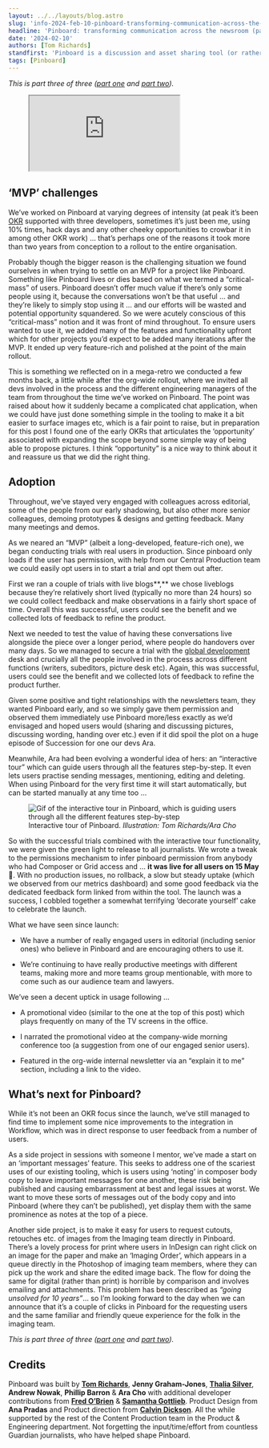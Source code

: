 ```yaml
---
layout: ../../layouts/blog.astro
slug: 'info-2024-feb-10-pinboard-transforming-communication-across-the-newsroom-part-3-of-3'
headline: 'Pinboard: transforming communication across the newsroom (part 3 of 3)'
date: '2024-02-10'
authors: [Tom Richards]
standfirst: 'Pinboard is a discussion and asset sharing tool (or rather tool within other tools) which is gradually transforming how the news room communicate as news stories move through the various phases of the production process'
tags: [Pinboard]
---
```


_This is part three of three ([part one](https://www.theguardian.com/info/2024/feb/08/pinboard-transforming-communication-across-the-newsroom-part-1-of-3) and [part two](https://www.theguardian.com/info/2024/feb/09/pinboard-transforming-communication-across-the-newsroom-part-2-of-3))._

<figure>
                <iframe class="video" src="https://youtube.com/embed/k2ApXAmUo1E" title="Introducing... Pinboard" allow="accelerometer; autoplay; encrypted-media; picture-in-picture; web-share" allowfullscreen></iframe>
            </figure>

‘MVP’ challenges
----------------

We’ve worked on Pinboard at varying degrees of intensity (at peak it’s been [OKR](https://en.wikipedia.org/wiki/Objectives_and_key_results) supported with three developers, sometimes it’s just been me, using 10% times, hack days and any other cheeky opportunities to crowbar it in among other OKR work) … that’s perhaps one of the reasons it took more than two years from conception to a rollout to the entire organisation.

Probably though the bigger reason is the challenging situation we found ourselves in when trying to settle on an MVP for a project like Pinboard. Something like Pinboard lives or dies based on what we termed a “critical-mass” of users. Pinboard doesn’t offer much value if there’s only some people using it, because the conversations won’t be that useful … and they’re likely to simply stop using it … and our efforts will be wasted and potential opportunity squandered. So we were acutely conscious of this “critical-mass” notion and it was front of mind throughout. To ensure users wanted to use it, we added many of the features and functionality upfront which for other projects you’d expect to be added many iterations after the MVP. It ended up very feature-rich and polished at the point of the main rollout.

This is something we reflected on in a mega-retro we conducted a few months back, a little while after the org-wide rollout, where we invited all devs involved in the process and the different engineering managers of the team from throughout the time we’ve worked on Pinboard. The point was raised about how it suddenly became a complicated chat application, when we could have just done something simple in the tooling to make it a bit easier to surface images etc, which is a fair point to raise, but in preparation for this post I found one of the early OKRs that articulates the ‘opportunity’ associated with expanding the scope beyond some simple way of being able to propose pictures. I think “opportunity” is a nice way to think about it and reassure us that we did the right thing.

Adoption
--------

Throughout, we’ve stayed very engaged with colleagues across editorial, some of the people from our early shadowing, but also other more senior colleagues, demoing prototypes & designs and getting feedback. Many many meetings and demos.

As we neared an “MVP” (albeit a long-developed, feature-rich one), we began conducting trials with real users in production. Since pinboard only loads if the user has permission, with help from our Central Production team we could easily opt users in to start a trial and opt them out after.

First we ran a couple of trials with live blogs**,** we chose liveblogs because they’re relatively short lived (typically no more than 24 hours) so we could collect feedback and make observations in a fairly short space of time. Overall this was successful, users could see the benefit and we collected lots of feedback to refine the product.

Next we needed to test the value of having these conversations live alongside the piece over a longer period, where people do handovers over many days. So we managed to secure a trial with the [global development](https://www.theguardian.com/global-development) desk and crucially all the people involved in the process across different functions (writers, subeditors, picture desk etc). Again, this was successful, users could see the benefit and we collected lots of feedback to refine the product further.

Given some positive and tight relationships with the newsletters team, they wanted Pinboard early, and so we simply gave them permission and observed them immediately use Pinboard more/less exactly as we’d envisaged and hoped users would (sharing and discussing pictures, discussing wording, handing over etc.) even if it did spoil the plot on a huge episode of Succession for one our devs Ara.

Meanwhile, Ara had been evolving a wonderful idea of hers: an “interactive tour” which can guide users through all the features step-by-step. It even lets users practise sending messages, mentioning, editing and deleting. When using Pinboard for the very first time it will start automatically, but can be started manually at any time too …


   <figure>
   <img alt="Gif of the interactive tour in Pinboard, which is guiding users through all the different features step-by-step" src="https://uploads.guim.co.uk/2023/10/25/interactive_tour_620.gif" loading="lazy" />
   <figcaption>
     Interactive tour of Pinboard.
    <i>Illustration: Tom Richards/Ara Cho</i>
    </figcaption>
    </figure>

So with the successful trials combined with the interactive tour functionality, we were given the green light to release to all journalists. We wrote a tweak to the permissions mechanism to infer pinboard permission from anybody who had Composer or Grid access and … **it was live for all users on 15 May** 🎉. With no production issues, no rollback, a slow but steady uptake (which we observed from our metrics dashboard) and some good feedback via the dedicated feedback form linked from within the tool. The launch was a success, I cobbled together a somewhat terrifying ‘decorate yourself’ cake to celebrate the launch.

What we have seen since launch:

*   We have a number of really engaged users in editorial (including senior ones) who believe in Pinboard and are encouraging others to use it.
    
*   We’re continuing to have really productive meetings with different teams, making more and more teams group mentionable, with more to come such as our audience team and lawyers.

We’ve seen a decent uptick in usage following …

*   A promotional video (similar to the one at the top of this post) which plays frequently on many of the TV screens in the office.
    
*   I narrated the promotional video at the company-wide morning conference too (a suggestion from one of our engaged senior users).
    
*   Featured in the org-wide internal newsletter via an “explain it to me” section, including a link to the video.

What’s next for Pinboard?
-------------------------

While it’s not been an OKR focus since the launch, we’ve still managed to find time to implement some nice improvements to the integration in Workflow, which was in direct response to user feedback from a number of users.

As a side project in sessions with someone I mentor, we’ve made a start on an ‘important messages’ feature. This seeks to address one of the scariest uses of our existing tooling, which is users using ‘noting’ in composer body copy to leave important messages for one another, these risk being published and causing embarrassment at best and legal issues at worst. We want to move these sorts of messages out of the body copy and into Pinboard (where they can’t be published), yet display them with the same prominence as notes at the top of a piece.

Another side project, is to make it easy for users to request cutouts, retouches etc. of images from the Imaging team directly in Pinboard. There’s a lovely process for print where users in InDesign can right click on an image for the paper and make an ‘Imaging Order’, which appears in a queue directly in the Photoshop of imaging team members, where they can pick up the work and share the edited image back. The flow for doing the same for digital (rather than print) is horrible by comparison and involves emailing and attachments. This problem has been described as _“going unsolved for 10 years”_… so I’m looking forward to the day when we can announce that it’s a couple of clicks in Pinboard for the requesting users and the same familiar and friendly queue experience for the folk in the imaging team.

_This is part three of three ([part one](https://www.theguardian.com/info/2024/feb/08/pinboard-transforming-communication-across-the-newsroom-part-1-of-3) and [part two](https://www.theguardian.com/info/2024/feb/09/pinboard-transforming-communication-across-the-newsroom-part-2-of-3))._

Credits
-------

Pinboard was built by **[Tom Richards](https://www.theguardian.com/profile/tom-richards)**, **Jenny Graham-Jones**, **[Thalia Silver](https://www.theguardian.com/profile/thalia-silver)**, **Andrew Nowak**, **Phillip Barron** & **Ara Cho** with additional developer contributions from **[Fred O’Brien](https://www.theguardian.com/profile/frederick-o-brien)** & **[Samantha Gottlieb](https://www.theguardian.com/profile/samantha-gottlieb)**. Product Design from **Ana Pradas** and Product direction from **[Calvin Dickson](https://www.theguardian.com/profile/calvin-dickson)**. All the while supported by the rest of the Content Production team in the Product & Engineering department. Not forgetting the input/time/effort from countless Guardian journalists, who have helped shape Pinboard.
